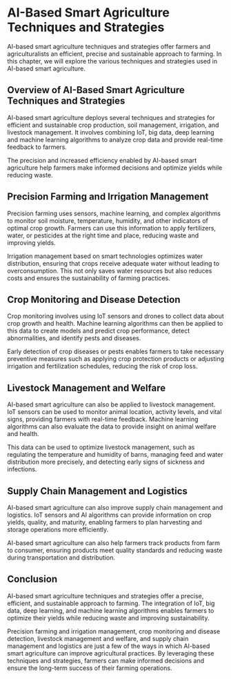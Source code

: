 AI-Based Smart Agriculture Techniques and Strategies
====================================================

AI-based smart agriculture techniques and strategies offer farmers and agriculturalists an efficient, precise and sustainable approach to farming. In this chapter, we will explore the various techniques and strategies used in AI-based smart agriculture.

Overview of AI-Based Smart Agriculture Techniques and Strategies
----------------------------------------------------------------

AI-based smart agriculture deploys several techniques and strategies for efficient and sustainable crop production, soil management, irrigation, and livestock management. It involves combining IoT, big data, deep learning and machine learning algorithms to analyze crop data and provide real-time feedback to farmers.

The precision and increased efficiency enabled by AI-based smart agriculture help farmers make informed decisions and optimize yields while reducing waste.

Precision Farming and Irrigation Management
-------------------------------------------

Precision farming uses sensors, machine learning, and complex algorithms to monitor soil moisture, temperature, humidity, and other indicators of optimal crop growth. Farmers can use this information to apply fertilizers, water, or pesticides at the right time and place, reducing waste and improving yields.

Irrigation management based on smart technologies optimizes water distribution, ensuring that crops receive adequate water without leading to overconsumption. This not only saves water resources but also reduces costs and ensures the sustainability of farming practices.

Crop Monitoring and Disease Detection
-------------------------------------

Crop monitoring involves using IoT sensors and drones to collect data about crop growth and health. Machine learning algorithms can then be applied to this data to create models and predict crop performance, detect abnormalities, and identify pests and diseases.

Early detection of crop diseases or pests enables farmers to take necessary preventive measures such as applying crop protection products or adjusting irrigation and fertilization schedules, reducing the risk of crop loss.

Livestock Management and Welfare
--------------------------------

AI-based smart agriculture can also be applied to livestock management. IoT sensors can be used to monitor animal location, activity levels, and vital signs, providing farmers with real-time feedback. Machine learning algorithms can also evaluate the data to provide insight on animal welfare and health.

This data can be used to optimize livestock management, such as regulating the temperature and humidity of barns, managing feed and water distribution more precisely, and detecting early signs of sickness and infections.

Supply Chain Management and Logistics
-------------------------------------

AI-based smart agriculture can also improve supply chain management and logistics. IoT sensors and AI algorithms can provide information on crop yields, quality, and maturity, enabling farmers to plan harvesting and storage operations more efficiently.

AI-based smart agriculture can also help farmers track products from farm to consumer, ensuring products meet quality standards and reducing waste during transportation and distribution.

Conclusion
----------

AI-based smart agriculture techniques and strategies offer a precise, efficient, and sustainable approach to farming. The integration of IoT, big data, deep learning, and machine learning algorithms enables farmers to optimize their yields while reducing waste and improving sustainability.

Precision farming and irrigation management, crop monitoring and disease detection, livestock management and welfare, and supply chain management and logistics are just a few of the ways in which AI-based smart agriculture can improve agricultural practices. By leveraging these techniques and strategies, farmers can make informed decisions and ensure the long-term success of their farming operations.
